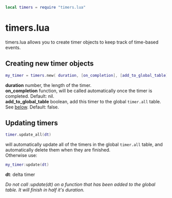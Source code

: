 
```lua
local timers = require "timers.lua"
```

# timers.lua
timers.lua allows you to create timer objects to keep track of time-based events.

## Creating new timer objects

```lua
my_timer = timers.new( duration, [on_completion], [add_to_global_table] )
```
__duration__ number, the length of the timer.  
__on_completion__ function, will be called automatically once the timer is completed. Default: nil.  
__add_to_global_table__ boolean, add this timer to the global `timer.all` table. See  [below](https://github.com/jdillonh/love2d-libs/blob/master/timers/README.md#updating-timers). Default: false.

## Updating timers
```lua
timer.update_all(dt)
```
will automatically update all of the timers in the global `timer.all` table, and automatically delete 
them when they are finished.  
Otherwise use:  
```lua 
my_timer:update(dt)
```
__dt__: delta timer  
  
_Do not call :update(dt) on a function that has been added to the global table. It will finish in half it's duration._  
